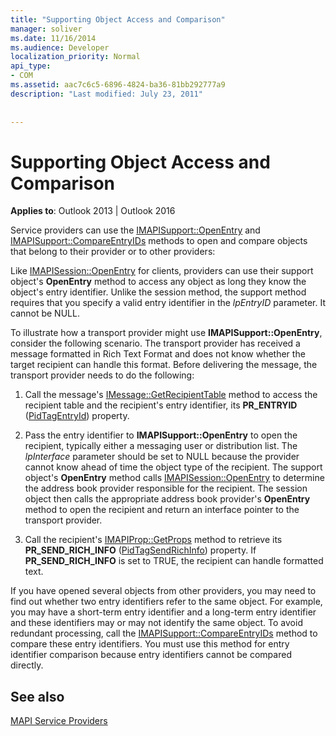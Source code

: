 ```yaml
---
title: "Supporting Object Access and Comparison"
manager: soliver
ms.date: 11/16/2014
ms.audience: Developer
localization_priority: Normal
api_type:
- COM
ms.assetid: aac7c6c5-6896-4824-ba36-81bb292777a9
description: "Last modified: July 23, 2011"
 
 
---
```


# Supporting Object Access and Comparison

  
  
**Applies to**: Outlook 2013 | Outlook 2016 
  
Service providers can use the [IMAPISupport::OpenEntry](imapisupport-openentry.md) and [IMAPISupport::CompareEntryIDs](imapisupport-compareentryids.md) methods to open and compare objects that belong to their provider or to other providers: 
  
Like [IMAPISession::OpenEntry](imapisession-openentry.md) for clients, providers can use their support object's **OpenEntry** method to access any object as long they know the object's entry identifier. Unlike the session method, the support method requires that you specify a valid entry identifier in the  _lpEntryID_ parameter. It cannot be NULL. 
  
To illustrate how a transport provider might use **IMAPISupport::OpenEntry**, consider the following scenario. The transport provider has received a message formatted in Rich Text Format and does not know whether the target recipient can handle this format. Before delivering the message, the transport provider needs to do the following:
  
1. Call the message's [IMessage::GetRecipientTable](imessage-getrecipienttable.md) method to access the recipient table and the recipient's entry identifier, its **PR_ENTRYID** ([PidTagEntryId](pidtagentryid-canonical-property.md)) property.
    
2. Pass the entry identifier to **IMAPISupport::OpenEntry** to open the recipient, typically either a messaging user or distribution list. The  _lpInterface_ parameter should be set to NULL because the provider cannot know ahead of time the object type of the recipient. The support object's **OpenEntry** method calls [IMAPISession::OpenEntry](imapisession-openentry.md) to determine the address book provider responsible for the recipient. The session object then calls the appropriate address book provider's **OpenEntry** method to open the recipient and return an interface pointer to the transport provider. 
    
3. Call the recipient's [IMAPIProp::GetProps](imapiprop-getprops.md) method to retrieve its **PR_SEND_RICH_INFO** ([PidTagSendRichInfo](pidtagsendrichinfo-canonical-property.md)) property. If **PR_SEND_RICH_INFO** is set to TRUE, the recipient can handle formatted text. 
    
If you have opened several objects from other providers, you may need to find out whether two entry identifiers refer to the same object. For example, you may have a short-term entry identifier and a long-term entry identifier and these identifiers may or may not identify the same object. To avoid redundant processing, call the [IMAPISupport::CompareEntryIDs](imapisupport-compareentryids.md) method to compare these entry identifiers. You must use this method for entry identifier comparison because entry identifiers cannot be compared directly. 
  
## See also



[MAPI Service Providers](mapi-service-providers.md)


